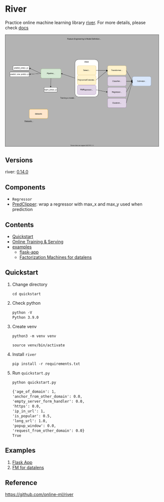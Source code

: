 # River

Practice online machine learning library [river](https://github.com/online-ml/river/). For more details, please check [docs](https://riverml.xyz/latest/)

![](docs/diagram.drawio.svg)

## Versions

river: [0.14.0](https://github.com/online-ml/river/releases/tag/0.14.0)


## Components

- `Regressor`
- [PredClipper](https://github.com/online-ml/river/blob/main/river/preprocessing/pred_clipper.py): wrap a regressor with max_x and max_y used when prediction

## Contents

- [Quickstart](quickstart)
- [Online Training & Serving](online-training-and-serving)
- [examples](examples)
    - [flask-app](examples/flask-app)
    - [Factorization Machines for datalens](examples/fm-for-datalens)

## Quickstart

1. Change directory

    ```
    cd quickstart
    ```

1. Check python

    ```
    python -V
    Python 3.9.0
    ```

1. Create venv

    ```
    python3 -m venv venv
    ```

    ```
    source venv/bin/activate
    ```

1. Install `river`

    ```
    pip install -r requirements.txt
    ```

1. Run `quickstart.py`

    ```
    python quickstart.py
    ```

    ```
    {'age_of_domain': 1,
    'anchor_from_other_domain': 0.0,
    'empty_server_form_handler': 0.0,
    'https': 0.0,
    'ip_in_url': 1,
    'is_popular': 0.5,
    'long_url': 1.0,
    'popup_window': 0.0,
    'request_from_other_domain': 0.0}
    True
    ```

## Examples

1. [Flask App](examples/flask-app/)
1. [FM for datalens](examples/fm-for-datalens/)

## Reference

https://github.com/online-ml/river
